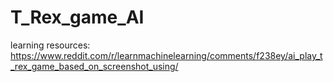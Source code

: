 # T_Rex_game_AI
learning resources: https://www.reddit.com/r/learnmachinelearning/comments/f238ey/ai_play_t_rex_game_based_on_screenshot_using/ 
